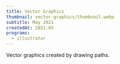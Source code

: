 ```yaml
---
title: Vector Graphics
thumbnail: vector-graphics/thumbnail.webp
subtitle: May 2021
createdAt: 2021-05
programs:
  - illustrator
---
```


Vector graphics created by drawing paths.

<asset-image src="vector-graphics/howling_sunset.webp" alt="Howling Sunset"></asset-image>
<asset-image src="vector-graphics/snacking.webp" alt="Snacking"></asset-image>
<asset-image src="vector-graphics/dangerous_eyes.webp" alt="Dangerous Eyes"></asset-image>

